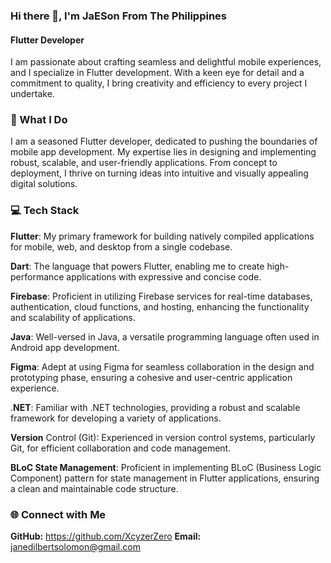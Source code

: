 ### Hi there 👋, I'm JaESon From The Philippines
#### Flutter Developer

I am passionate about crafting seamless and delightful mobile experiences, and I specialize in Flutter development. With a keen eye for detail and a commitment to quality, I bring creativity and efficiency to every project I undertake.

### 🚀 What I Do

I am a seasoned Flutter developer, dedicated to pushing the boundaries of mobile app development. My expertise lies in designing and implementing robust, scalable, and user-friendly applications. From concept to deployment, I thrive on turning ideas into intuitive and visually appealing digital solutions.

### 💻 Tech Stack

**Flutter**: My primary framework for building natively compiled applications for mobile, web, and desktop from a single codebase.

**Dart**: The language that powers Flutter, enabling me to create high-performance applications with expressive and concise code.

**Firebase**: Proficient in utilizing Firebase services for real-time databases, authentication, cloud functions, and hosting, enhancing the functionality and scalability of applications.

**Java**: Well-versed in Java, a versatile programming language often used in Android app development.

**Figma**: Adept at using Figma for seamless collaboration in the design and prototyping phase, ensuring a cohesive and user-centric application experience.

.**NET**: Familiar with .NET technologies, providing a robust and scalable framework for developing a variety of applications.

**Version** Control (Git): Experienced in version control systems, particularly Git, for efficient collaboration and code management.

**BLoC State Management**: Proficient in implementing BLoC (Business Logic Component) pattern for state management in Flutter applications, ensuring a clean and maintainable code structure.

### 🌐 Connect with Me
**GitHub:** https://github.com/XcyzerZero
**Email:** janedilbertsolomon@gmail.com 
